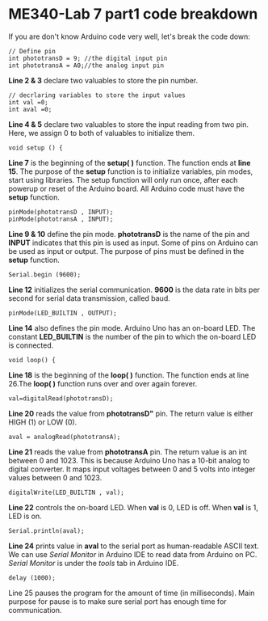 # ME340-Lab 7 part1 code breakdown
If you are don't know Arduino code very well, let's break the code down:

```
// Define pin 
int phototransD = 9; //the digital input pin
int phototransA = A0;//the analog input pin
```

**Line 2 & 3** declare two valuables to store the pin number. 

```
// decrlaring variables to store the input values
int val =0;
int aval =0;
```

**Line 4 & 5** declare two valuables to store the input reading from two pin. Here, we assign 0 to both of valuables to initialize them. 

```
void setup () {
```

**Line 7** is the beginning of the **setup( )** function. The function ends at **line 15**. The purpose of the **setup** function is to initialize variables, pin modes, start using libraries. The setup function will only run once, after each powerup or reset of the Arduino board. All Arduino code must have the **setup** function.
```
pinMode(phototransD , INPUT);
pinMode(phototransA , INPUT);
```

**Line 9 & 10** define the pin mode. **phototransD** is the name of the pin and **INPUT** indicates that this pin is used as input. Some of pins on Arduino can be used as input or output. The purpose of pins must be defined in the **setup** function.
```
Serial.begin (9600);
```
**Line 12** initializes the serial communication. **9600** is the data rate in bits per second for serial data transmission, called baud. 

```
pinMode(LED_BUILTIN , OUTPUT);
```

**Line 14** also defines the pin mode. Arduino Uno has an on-board LED. The constant **LED_BUILTIN** is the number of the pin to which the on-board LED is connected.

```
void loop() {
```

**Line 18** is the beginning of the **loop( )** function. The function ends at line 26.The **loop( )** function runs over and over again forever. 

```
val=digitalRead(phototransD);
```

**Line 20** reads the value from **phototransD"** pin. The return value is either HIGH (1) or LOW (0).
```
aval = analogRead(phototransA);
```

**Line 21** reads the value from **phototransA** pin. The return value is an int between 0 and 1023. This is because Arduino Uno has a 10-bit analog to digital converter. It maps input voltages between 0 and 5 volts into integer values between 0 and 1023. 

```
digitalWrite(LED_BUILTIN , val);
```
**Line 22** controls the on-board LED. When **val** is 0, LED is off. When **val** is 1, LED is on.

```
Serial.println(aval);
```

**Line 24** prints value in **aval** to the serial port as human-readable ASCII text. We can use *Serial Monitor* in Arduino IDE to read data from Arduino on PC. *Serial Monitor* is under the *tools* tab in Arduino IDE.

```
delay (1000);
```

Line 25 pauses the program for the amount of time (in milliseconds). Main purpose for pause is to make sure serial port has enough time for communication. 
